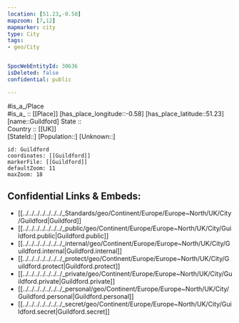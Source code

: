 ```yaml
---
location: [51.23,-0.58] 
mapzoom: [7,12] 
mapmarker: city 
type: City
tags:
- geo/City


SpocWebEntityId: 30636
isDeleted: false
confidential: public

---
```

#is_a_/Place  
#is_a_ :: [[Place]] 
[has_place_longitude::-0.58] 
[has_place_latitude::51.23] 
[name::Guildford] 
State ::  
Country :: [[UK]]  
[StateId::] 
[Population::] 
[Unknown::] 


```leaflet
id: Guildford
coordinates: [[Guildford]] 
markerFile: [[Guildford]] 
defaultZoom: 11 
maxZoom: 18
```


## Confidential Links & Embeds: 
- [[../../../../../../../_Standards/geo/Continent/Europe/Europe~North/UK/City/Guildford|Guildford]] 
- [[../../../../../../../_public/geo/Continent/Europe/Europe~North/UK/City/Guildford.public|Guildford.public]] 
- [[../../../../../../../_internal/geo/Continent/Europe/Europe~North/UK/City/Guildford.internal|Guildford.internal]] 
- [[../../../../../../../_protect/geo/Continent/Europe/Europe~North/UK/City/Guildford.protect|Guildford.protect]] 
- [[../../../../../../../_private/geo/Continent/Europe/Europe~North/UK/City/Guildford.private|Guildford.private]] 
- [[../../../../../../../_personal/geo/Continent/Europe/Europe~North/UK/City/Guildford.personal|Guildford.personal]] 
- [[../../../../../../../_secret/geo/Continent/Europe/Europe~North/UK/City/Guildford.secret|Guildford.secret]] 
